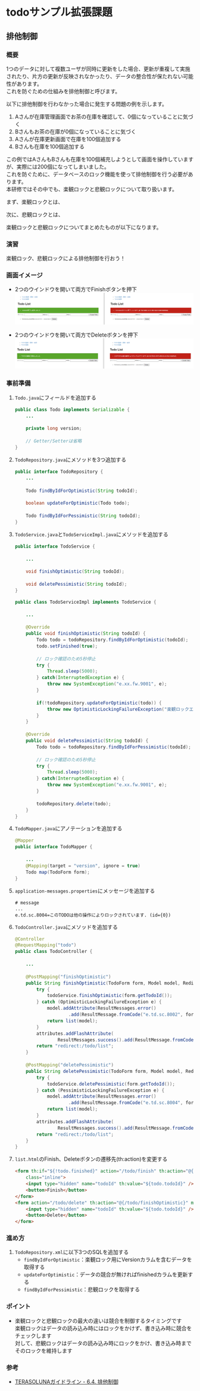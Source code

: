 # todoサンプル拡張課題
## 排他制御
### 概要
1つのデータに対して複数ユーザが同時に更新をした場合、更新が重複して実施されたり、片方の更新が反映されなかったり、データの整合性が保たれない可能性があります。  
これを防ぐための仕組みを排他制御と呼びます。

以下に排他制御を行わなかった場合に発生する問題の例を示します。
1. Aさんが在庫管理画面でお茶の在庫を確認して、0個になっていることに気づく
2. Bさんもお茶の在庫が0個になっていることに気づく
3. Aさんが在庫更新画面で在庫を100個追加する
4. Bさんも在庫を100個追加する

この例ではAさんもBさんも在庫を100個補充しようとして画面を操作していますが、実際には200個になってしまいました。  
これを防ぐために、データベースのロック機能を使って排他制御を行う必要があります。  
本研修ではその中でも、楽観ロックと悲観ロックについて取り扱います。

まず、楽観ロックとは、

次に、悲観ロックとは、

楽観ロックと悲観ロックについてまとめたものが以下になります。



### 演習
楽観ロック、悲観ロックによる排他制御を行おう！

### 画面イメージ
- 2つのウインドウを開いて両方でFinishボタンを押下
  ![画面イメージ1](./pic1.PNG "画面イメージ1")

- 2つのウインドウを開いて両方でDeleteボタンを押下
  ![画面イメージ2](./pic2.PNG "画面イメージ2")

### 事前準備
1. `Todo.java`にフィールドを追加する
   ```java
   public class Todo implements Serializable {
       ...

       private long version;

       // Getter/Setterは省略
   }
   ```

2. `TodoRepository.java`にメソッドを3つ追加する
   ```java
   public interface TodoRepository {
       ...

       Todo findByIdForOptimistic(String todoId);

       boolean updateForOptimistic(Todo todo);

       Todo findByIdForPessimistic(String todoId);
   }
   ```

3. `TodoService.java`と`TodoServiceImpl.java`にメソッドを追加する
   ```java
   public interface TodoService {

       ...

       void finishOptimistic(String todoId);

       void deletePessimistic(String todoId);
   }
   ```

   ```java
   public class TodoServiceImpl implements TodoService {

       ...

       @Override
       public void finishOptimistic(String todoId) {
           Todo todo = todoRepository.findByIdForOptimistic(todoId);
           todo.setFinished(true);

           // ロック確認のため5秒停止
           try {
               Thread.sleep(5000);
           } catch(InterruptedException e) {
               throw new SystemException("e.xx.fw.9001", e);
           }

           if(!todoRepository.updateForOptimistic(todo)) {
               throw new OptimisticLockingFailureException("楽観ロックエラー");
           }
       }

       @Override
       public void deletePessimistic(String todoId) {
           Todo todo = todoRepository.findByIdForPessimistic(todoId);

           // ロック確認のため5秒停止
           try {
               Thread.sleep(5000);
           } catch(InterruptedException e) {
               throw new SystemException("e.xx.fw.9001", e);
           }

           todoRepository.delete(todo);
       }
   }
   ```

4. `TodoMapper.java`にアノテーションを追加する
   ```java
   @Mapper
   public interface TodoMapper {

       ...
       @Mapping(target = "version", ignore = true)
       Todo map(TodoForm form);
   }
   ```

5. `application-messages.properties`にメッセージを追加する
   ```properties
   # message
   ...
   e.td.sc.8004=このTODOは他の操作によりロックされています. (id={0})
   ```

6. `TodoController.java`にメソッドを追加する
   ```java
   @Controller
   @RequestMapping("todo")
   public class TodoController {

       ...

       @PostMapping("finishOptimistic")
       public String finishOptimistic(TodoForm form, Model model, RedirectAttributes attributes) {
           try {
               todoService.finishOptimistic(form.getTodoId());
           } catch (OptimisticLockingFailureException e) {
               model.addAttribute(ResultMessages.error()
                       .add(ResultMessage.fromCode("e.td.sc.8002", form.getTodoId())));
               return list(model);
           }
           attributes.addFlashAttribute(
                   ResultMessages.success().add(ResultMessage.fromCode("i.td.sc.0001")));
           return "redirect:/todo/list";
       }

       @PostMapping("deletePessimistic")
       public String deletePessimistic(TodoForm form, Model model, RedirectAttributes attributes) {
           try {
               todoService.deletePessimistic(form.getTodoId());
           } catch (PessimisticLockingFailureException e) {
               model.addAttribute(ResultMessages.error()
                       .add(ResultMessage.fromCode("e.td.sc.8004", form.getTodoId())));
               return list(model);
           }
           attributes.addFlashAttribute(
                   ResultMessages.success().add(ResultMessage.fromCode("i.td.sc.0002")));
           return "redirect:/todo/list";
       }
   }
   ```

7. `list.html`のFinish、Deleteボタンの遷移先(th:action)を変更する
   ```html
   <form th:if="${!todo.finished}" action="/todo/finish" th:action="@{/todo/finishOptimistic}" method="post"
       class="inline">
       <input type="hidden" name="todoId" th:value="${todo.todoId}" />
       <button>Finish</button>
   </form>
   <form action="/todo/delete" th:action="@{/todo/finishOptimistic}" method="post" class="inline">
       <input type="hidden" name="todoId" th:value="${todo.todoId}" />
       <button>Delete</button>
   </form>
   ```

### 進め方
1. `TodoRepository.xml`に以下3つのSQLを追加する
   - `findByIdForOptimistic`：楽観ロック用にVersionカラムを含むデータを取得する
   - `updateForOptimistic`：データの競合が無ければfinishedカラムを更新する
   - `findByIdForPessimistic`：悲観ロックを取得する

### ポイント
- 楽観ロックと悲観ロックの最大の違いは競合を制御するタイミングです  
  楽観ロックはデータの読み込み時にはロックをかけず、書き込み時に競合をチェックします  
  対して、悲観ロックはデータの読み込み時にロックをかけ、書き込み時までそのロックを維持します

### 参考
- [TERASOLUNAガイドライン - 6.4. 排他制御](https://terasolunaorg.github.io/guideline/current/ja/ArchitectureInDetail/DataAccessDetail/ExclusionControl.html)
